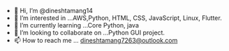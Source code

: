 - 👋 Hi, I’m @dineshtamang14
- 👀 I’m interested in ...AWS,Python, HTML, CSS, JavaScript, Linux, Flutter.
- 🌱 I’m currently learning ...Core Python, java
- 💞️ I’m looking to collaborate on ...Python GUI project.
- 📫 How to reach me ... dineshtamang7263@outlook.com

<!---
dineshtamang14/dineshtamang14 is a ✨ special ✨ repository because its `README.md` (this file) appears on your GitHub profile.
You can click the Preview link to take a look at your changes.
--->
